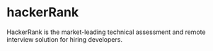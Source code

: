 # hackerRank
HackerRank is the market-leading technical assessment and remote interview solution for hiring developers.
